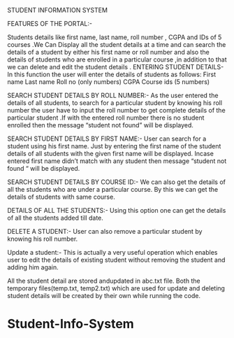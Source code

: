 STUDENT INFORMATION SYSTEM

FEATURES OF THE PORTAL:-

Students details like first name, last name, roll number , CGPA and  IDs of 5 courses .We Can Display all the student details at a time and can search the details of a student by either his first name or roll number and also the details of students who are enrolled in a particular course ,in addition to that we can delete and edit the student details .
ENTERING STUDENT DETAILS-
In this function the user will enter the details of students as follows:
First name
Last name
Roll no (only numbers)
CGPA
Course ids (5 numbers)

SEARCH STUDENT DETAILS BY ROLL NUMBER:-
As the user entered the details of all students, to search for a particular student by knowing his roll number the user have to input the roll number to get complete details of the particular student .If with the entered roll number  there is no student enrolled then the message “student not found” will be displayed.

SEARCH STUDENT DETAILS BY FIRST NAME:-
User can search for a student using his first name. Just by entering the first name of the student details of all students with the given first name will be displayed. Incase entered first name didn’t match with any student then message “student not found “ will be displayed.

SEARCH STUDENT DETAILS BY COURSE ID:-
We can also get the details of all the students who are under a particular course. By this we can get the details of students with same course.

DETAILS OF ALL THE STUDENTS:-
Using this option one can get the details of all the students added till date.

DELETE A STUDENT:-
User can also remove a particular student by knowing his roll number.

Update a student:-
This is actually a very useful operation which enables user to edit the details of existing student without removing the student and adding him again.

All the student detail are stored andupdated in abc.txt file.
Both the temporary files(temp.txt, temp2.txt) which are used for update and deleting student details will be created by their own while running the code.
# Student-Info-System
